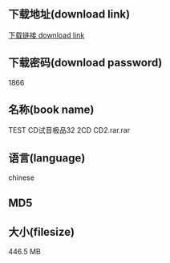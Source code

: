 ## 下载地址(download link)
[下载链接 download link](https://tutu365.netlify.app/?s=TEST+CD%E8%AF%95%E9%9F%B3%E6%9E%81%E5%93%8132+2CD+CD2.rar)

## 下载密码(download password)
1866

## 名称(book name)
TEST CD试音极品32 2CD CD2.rar.rar

## 语言(language)
chinese

## MD5


## 大小(filesize)
446.5 MB
